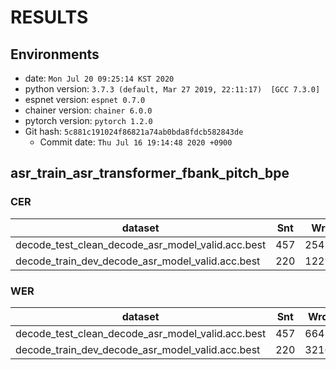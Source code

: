 <!-- Generated by ../../../utils/show_result.sh -->
# RESULTS
## Environments
- date: `Mon Jul 20 09:25:14 KST 2020`
- python version: `3.7.3 (default, Mar 27 2019, 22:11:17)  [GCC 7.3.0]`
- espnet version: `espnet 0.7.0`
- chainer version: `chainer 6.0.0`
- pytorch version: `pytorch 1.2.0`
- Git hash: `5c881c191024f86821a74ab0bda8fdcb582843de`
  - Commit date: `Thu Jul 16 19:14:48 2020 +0900`

## asr_train_asr_transformer_fbank_pitch_bpe
### CER

|dataset|Snt|Wrd|Corr|Sub|Del|Ins|Err|S.Err|
|---|---|---|---|---|---|---|---|---|
decode_test_clean_decode_asr_model_valid.acc.best|457|25472|98.1|0.5|1.4|0.1|2.0|17.5|
decode_train_dev_decode_asr_model_valid.acc.best|220|12291|99.2|0.2|0.6|0.0|0.8|9.1|

### WER

|dataset|Snt|Wrd|Corr|Sub|Del|Ins|Err|S.Err|
|---|---|---|---|---|---|---|---|---|
decode_test_clean_decode_asr_model_valid.acc.best|457|6641|96.9|1.6|1.5|0.2|3.3|17.5|
decode_train_dev_decode_asr_model_valid.acc.best|220|3216|98.5|0.8|0.7|0.0|1.6|9.1|

